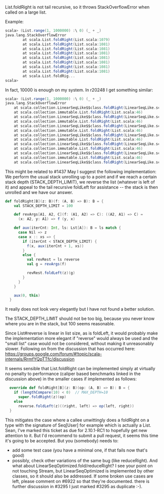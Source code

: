 List.foldRight is not tail recursive, so it throws StackOverflowError when called on a large list.

Example:

```scala
scala> (List.range(1, 1000000) :\ 0) (_ + _)
java.lang.StackOverflowError
        at scala.List.foldRight(List.scala:1079)
        at scala.List.foldRight(List.scala:1081)
        at scala.List.foldRight(List.scala:1081)
        at scala.List.foldRight(List.scala:1081)
        at scala.List.foldRight(List.scala:1081)
        at scala.List.foldRight(List.scala:1081)
        at scala.List.foldRight(List.scala:1081)
        at scala.List.foldRight(List.scala:1081)
        at scala.List.foldRig...
scala>
```

In fact, 10000 is enough on my system.
In r20248 I get something similar:
```scala
scala> (List.range(1, 1000000) :\ 0) (_ + _)
java.lang.StackOverflowError
	at scala.collection.LinearSeqLike$$class.foldRight(LinearSeqLike.scala:167)
	at scala.collection.immutable.List.foldRight(List.scala:46)
	at scala.collection.LinearSeqLike$$class.foldRight(LinearSeqLike.scala:168)
	at scala.collection.immutable.List.foldRight(List.scala:46)
	at scala.collection.LinearSeqLike$$class.foldRight(LinearSeqLike.scala:168)
	at scala.collection.immutable.List.foldRight(List.scala:46)
	at scala.collection.LinearSeqLike$$class.foldRight(LinearSeqLike.scala:168)
	at scala.collection.immutable.List.foldRight(List.scala:46)
	at scala.collection.LinearSeqLike$$class.foldRight(LinearSeqLike.scala:168)
	at scala.collection.immutable.List.foldRight(List.scala:46)
	at scala.collection.LinearSeqLike$$class.foldRight(LinearSeqLike.scala:168)
	at scala.collection.immutable.List.foldRight(List.scala:46)
	at scala.collection.LinearSeqLike$$class.foldRight(LinearSeqLike.scala:168)
```
This might be related to #1437
May I suggest the following implementation: We perform the usual stack unrolling up to a point and if we reach a certain stack depth (STACK_DEPTH_LIMIT), we reverse the list (whatever is left of it) and appeal to the tail recursive foldLeft for assistance -- the stack is then unrolled and we have our answer.

```scala
def foldRight[B](z: B)(f: (A, B) => B): B = {
    val STACK_DEPTH_LIMIT = 100

    def revArgs[A1, A2, C](f: (A1, A2) => C): ((A2, A1) => C) =
      (x: A2, y: A1) => f (y, x)

    def aux(iterCnt: Int, ls: Lst[A]): B = ls match {
      case Nil => z
      case x :: xs => {
        if (iterCnt < STACK_DEPTH_LIMIT) {
          f(x, aux(iterCnt + 1, xs))
        }
        else {
          val revRest = ls reverse
          val g = revArgs(f)

          revRest.foldLeft(z)(g)
        }
      }
    }

    aux(0, this)
  }
```

It really does not look very elegantly but I have not found a better solution. 

The STACK_DEPTH_LIMIT should not be too big, because you never know where you are in the stack, but 100 seems reasonable.

Since List#reverse is linear in list size, as is foldLeft, it would probably make the implementation more elegant if "reverse" would always be used and the "small list" case would not be considered, without making it unreasonably slower.
Following on from the discussion that has occurred here: https://groups.google.com/forum/#!topic/scala-internals/RrmfYQpTTfc/discussion 

It seems sensible that List.foldRight can be implemented simply at virtually no penalty to performance (caliper based benchmarks linked in the discussion above) in the smaller cases if implemented as follows:

```scala
  override def foldRight[B](z: B)(op: (A, B) => B): B = {
    if (lengthCompare(10) < 0)  // MAX_DEPTH=10
      super.foldRight(z)(op)
    else
      reverse.foldLeft(z)((right, left) => op(left, right))
  }
```

This mitigates the case where a callee unwittingly does a foldRight on a type with the signature of Seq[User] for example which is actually a List.
Sean, I've marked this ticket as due for 2.10.1-RC1 to hopefully get new attention to it. But I'd recommend to submit a pull request, it seems this time it's going to be accepted. But you (somebody) needs to:
- add some test case (you have a minimal one, if that fails now that's good)
- possibly, check other variations of the same bug (like reduceRight). And what about LinearSeqOptimized.fold/reduceRight? I see your point on not touching Stream, but LinearSeqOptimized is implemented by other classes, so it should also be addressed.
If some broken use cases are left, please comment on #6922 so that they're documented.
there is further discussion in #3295
I just marked #3295 as duplicate :-).
